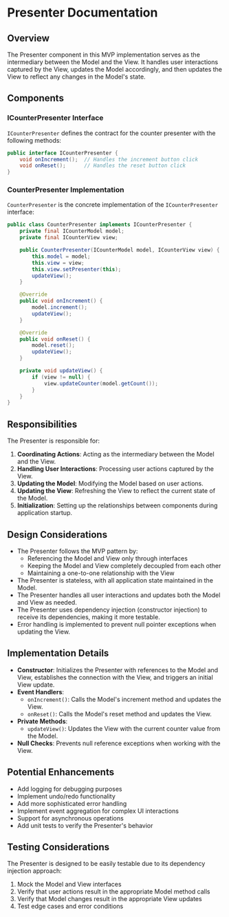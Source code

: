 # Presenter Documentation

## Overview

The Presenter component in this MVP implementation serves as the intermediary between the Model and the View. It handles user interactions captured by the View, updates the Model accordingly, and then updates the View to reflect any changes in the Model's state.

## Components

### ICounterPresenter Interface

`ICounterPresenter` defines the contract for the counter presenter with the following methods:

```java
public interface ICounterPresenter {
    void onIncrement();  // Handles the increment button click
    void onReset();      // Handles the reset button click
}
```

### CounterPresenter Implementation

`CounterPresenter` is the concrete implementation of the `ICounterPresenter` interface:

```java
public class CounterPresenter implements ICounterPresenter {
    private final ICounterModel model;
    private final ICounterView view;

    public CounterPresenter(ICounterModel model, ICounterView view) {
        this.model = model;
        this.view = view;
        this.view.setPresenter(this);
        updateView();
    }

    @Override
    public void onIncrement() {
        model.increment();
        updateView();
    }

    @Override
    public void onReset() {
        model.reset();
        updateView();
    }

    private void updateView() {
        if (view != null) {
            view.updateCounter(model.getCount());
        }
    }
}
```

## Responsibilities

The Presenter is responsible for:

1. **Coordinating Actions**: Acting as the intermediary between the Model and the View.
2. **Handling User Interactions**: Processing user actions captured by the View.
3. **Updating the Model**: Modifying the Model based on user actions.
4. **Updating the View**: Refreshing the View to reflect the current state of the Model.
5. **Initialization**: Setting up the relationships between components during application startup.

## Design Considerations

- The Presenter follows the MVP pattern by:
  - Referencing the Model and View only through interfaces
  - Keeping the Model and View completely decoupled from each other
  - Maintaining a one-to-one relationship with the View
- The Presenter is stateless, with all application state maintained in the Model.
- The Presenter handles all user interactions and updates both the Model and View as needed.
- The Presenter uses dependency injection (constructor injection) to receive its dependencies, making it more testable.
- Error handling is implemented to prevent null pointer exceptions when updating the View.

## Implementation Details

- **Constructor**: Initializes the Presenter with references to the Model and View, establishes the connection with the View, and triggers an initial View update.
- **Event Handlers**:
  - `onIncrement()`: Calls the Model's increment method and updates the View.
  - `onReset()`: Calls the Model's reset method and updates the View.
- **Private Methods**:
  - `updateView()`: Updates the View with the current counter value from the Model.
- **Null Checks**: Prevents null reference exceptions when working with the View.

## Potential Enhancements

- Add logging for debugging purposes
- Implement undo/redo functionality
- Add more sophisticated error handling
- Implement event aggregation for complex UI interactions
- Support for asynchronous operations
- Add unit tests to verify the Presenter's behavior

## Testing Considerations

The Presenter is designed to be easily testable due to its dependency injection approach:

1. Mock the Model and View interfaces
2. Verify that user actions result in the appropriate Model method calls
3. Verify that Model changes result in the appropriate View updates
4. Test edge cases and error conditions
